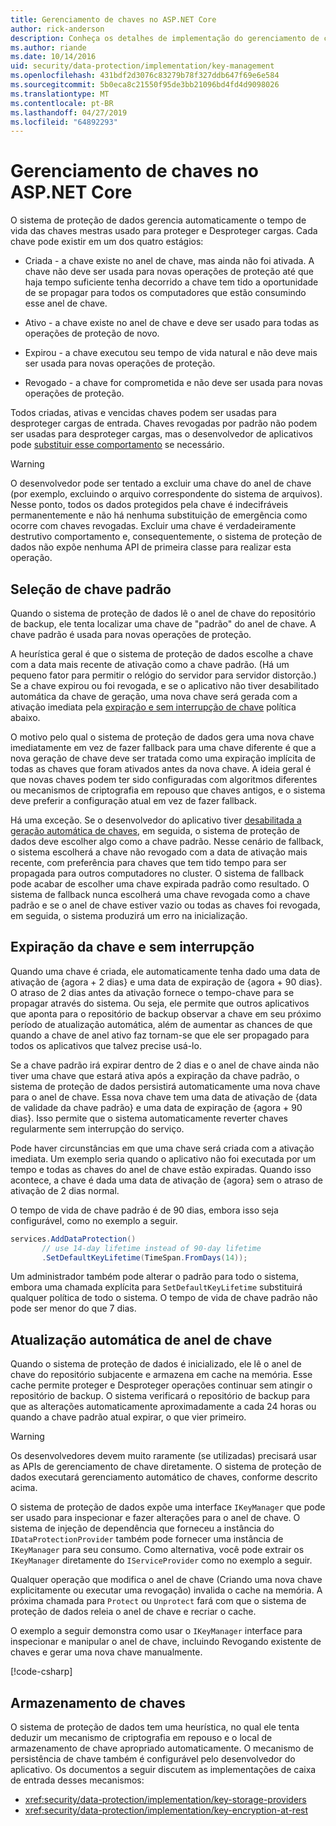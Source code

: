 ```yaml
---
title: Gerenciamento de chaves no ASP.NET Core
author: rick-anderson
description: Conheça os detalhes de implementação do gerenciamento de chaves de proteção de dados do ASP.NET Core APIs.
ms.author: riande
ms.date: 10/14/2016
uid: security/data-protection/implementation/key-management
ms.openlocfilehash: 431bdf2d3076c83279b78f327ddb647f69e6e584
ms.sourcegitcommit: 5b0eca8c21550f95de3bb21096bd4fd4d9098026
ms.translationtype: MT
ms.contentlocale: pt-BR
ms.lasthandoff: 04/27/2019
ms.locfileid: "64892293"
---
```

# <a name="key-management-in-aspnet-core"></a>Gerenciamento de chaves no ASP.NET Core

<a name="data-protection-implementation-key-management"></a>

O sistema de proteção de dados gerencia automaticamente o tempo de vida das chaves mestras usado para proteger e Desproteger cargas. Cada chave pode existir em um dos quatro estágios:

* Criada - a chave existe no anel de chave, mas ainda não foi ativada. A chave não deve ser usada para novas operações de proteção até que haja tempo suficiente tenha decorrido a chave tem tido a oportunidade de se propagar para todos os computadores que estão consumindo esse anel de chave.

* Ativo - a chave existe no anel de chave e deve ser usado para todas as operações de proteção de novo.

* Expirou - a chave executou seu tempo de vida natural e não deve mais ser usada para novas operações de proteção.

* Revogado - a chave for comprometida e não deve ser usada para novas operações de proteção.

Todos criadas, ativas e vencidas chaves podem ser usadas para desproteger cargas de entrada. Chaves revogadas por padrão não podem ser usadas para desproteger cargas, mas o desenvolvedor de aplicativos pode [substituir esse comportamento](xref:security/data-protection/consumer-apis/dangerous-unprotect#data-protection-consumer-apis-dangerous-unprotect) se necessário.

>[!WARNING]
> O desenvolvedor pode ser tentado a excluir uma chave do anel de chave (por exemplo, excluindo o arquivo correspondente do sistema de arquivos). Nesse ponto, todos os dados protegidos pela chave é indecifráveis permanentemente e não há nenhuma substituição de emergência como ocorre com chaves revogadas. Excluir uma chave é verdadeiramente destrutivo comportamento e, consequentemente, o sistema de proteção de dados não expõe nenhuma API de primeira classe para realizar esta operação.

## <a name="default-key-selection"></a>Seleção de chave padrão

Quando o sistema de proteção de dados lê o anel de chave do repositório de backup, ele tenta localizar uma chave de "padrão" do anel de chave. A chave padrão é usada para novas operações de proteção.

A heurística geral é que o sistema de proteção de dados escolhe a chave com a data mais recente de ativação como a chave padrão. (Há um pequeno fator para permitir o relógio do servidor para servidor distorção.) Se a chave expirou ou foi revogada, e se o aplicativo não tiver desabilitado automática da chave de geração, uma nova chave será gerada com a ativação imediata pela [expiração e sem interrupção de chave](xref:security/data-protection/implementation/key-management#data-protection-implementation-key-management-expiration) política abaixo.

O motivo pelo qual o sistema de proteção de dados gera uma nova chave imediatamente em vez de fazer fallback para uma chave diferente é que a nova geração de chave deve ser tratada como uma expiração implícita de todas as chaves que foram ativados antes da nova chave. A ideia geral é que novas chaves podem ter sido configuradas com algoritmos diferentes ou mecanismos de criptografia em repouso que chaves antigos, e o sistema deve preferir a configuração atual em vez de fazer fallback.

Há uma exceção. Se o desenvolvedor do aplicativo tiver [desabilitada a geração automática de chaves](xref:security/data-protection/configuration/overview#disableautomatickeygeneration), em seguida, o sistema de proteção de dados deve escolher algo como a chave padrão. Nesse cenário de fallback, o sistema escolherá a chave não revogado com a data de ativação mais recente, com preferência para chaves que tem tido tempo para ser propagada para outros computadores no cluster. O sistema de fallback pode acabar de escolher uma chave expirada padrão como resultado. O sistema de fallback nunca escolherá uma chave revogada como a chave padrão e se o anel de chave estiver vazio ou todas as chaves foi revogada, em seguida, o sistema produzirá um erro na inicialização.

<a name="data-protection-implementation-key-management-expiration"></a>

## <a name="key-expiration-and-rolling"></a>Expiração da chave e sem interrupção

Quando uma chave é criada, ele automaticamente tenha dado uma data de ativação de {agora + 2 dias} e uma data de expiração de {agora + 90 dias}. O atraso de 2 dias antes da ativação fornece o tempo-chave para se propagar através do sistema. Ou seja, ele permite que outros aplicativos que aponta para o repositório de backup observar a chave em seu próximo período de atualização automática, além de aumentar as chances de que quando a chave de anel ativo faz tornam-se que ele ser propagado para todos os aplicativos que talvez precise usá-lo.

Se a chave padrão irá expirar dentro de 2 dias e o anel de chave ainda não tiver uma chave que estará ativa após a expiração da chave padrão, o sistema de proteção de dados persistirá automaticamente uma nova chave para o anel de chave. Essa nova chave tem uma data de ativação de {data de validade da chave padrão} e uma data de expiração de {agora + 90 dias}. Isso permite que o sistema automaticamente reverter chaves regularmente sem interrupção do serviço.

Pode haver circunstâncias em que uma chave será criada com a ativação imediata. Um exemplo seria quando o aplicativo não foi executada por um tempo e todas as chaves do anel de chave estão expiradas. Quando isso acontece, a chave é dada uma data de ativação de {agora} sem o atraso de ativação de 2 dias normal.

O tempo de vida de chave padrão é de 90 dias, embora isso seja configurável, como no exemplo a seguir.

```csharp
services.AddDataProtection()
       // use 14-day lifetime instead of 90-day lifetime
       .SetDefaultKeyLifetime(TimeSpan.FromDays(14));
```

Um administrador também pode alterar o padrão para todo o sistema, embora uma chamada explícita para `SetDefaultKeyLifetime` substituirá qualquer política de todo o sistema. O tempo de vida de chave padrão não pode ser menor do que 7 dias.

## <a name="automatic-key-ring-refresh"></a>Atualização automática de anel de chave

Quando o sistema de proteção de dados é inicializado, ele lê o anel de chave do repositório subjacente e armazena em cache na memória. Esse cache permite proteger e Desproteger operações continuar sem atingir o repositório de backup. O sistema verificará o repositório de backup para que as alterações automaticamente aproximadamente a cada 24 horas ou quando a chave padrão atual expirar, o que vier primeiro.

>[!WARNING]
> Os desenvolvedores devem muito raramente (se utilizadas) precisará usar as APIs de gerenciamento de chave diretamente. O sistema de proteção de dados executará gerenciamento automático de chaves, conforme descrito acima.

O sistema de proteção de dados expõe uma interface `IKeyManager` que pode ser usado para inspecionar e fazer alterações para o anel de chave. O sistema de injeção de dependência que forneceu a instância do `IDataProtectionProvider` também pode fornecer uma instância de `IKeyManager` para seu consumo. Como alternativa, você pode extrair os `IKeyManager` diretamente do `IServiceProvider` como no exemplo a seguir.

Qualquer operação que modifica o anel de chave (Criando uma nova chave explicitamente ou executar uma revogação) invalida o cache na memória. A próxima chamada para `Protect` ou `Unprotect` fará com que o sistema de proteção de dados releia o anel de chave e recriar o cache.

O exemplo a seguir demonstra como usar o `IKeyManager` interface para inspecionar e manipular o anel de chave, incluindo Revogando existente de chaves e gerar uma nova chave manualmente.

[!code-csharp[](key-management/samples/key-management.cs)]

## <a name="key-storage"></a>Armazenamento de chaves

O sistema de proteção de dados tem uma heurística, no qual ele tenta deduzir um mecanismo de criptografia em repouso e o local de armazenamento de chave apropriado automaticamente. O mecanismo de persistência de chave também é configurável pelo desenvolvedor do aplicativo. Os documentos a seguir discutem as implementações de caixa de entrada desses mecanismos:

* <xref:security/data-protection/implementation/key-storage-providers>
* <xref:security/data-protection/implementation/key-encryption-at-rest>
